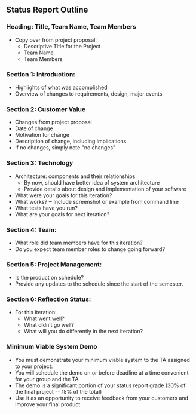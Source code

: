 ## Status Report Outline
### Heading: Title, Team Name, Team Members 
*  Copy over from project proposal: 
    *  Descriptive Title for the Project 
    *  Team Name 
    *  Team Members

### Section 1: Introduction:
*  Highlights of what was accomplished
*  Overview of changes to requirements, design, major events

### Section 2: Customer Value 
* Changes from project proposal 
* Date of change
* Motivation for change 
* Description of change, including implications 
* If no changes, simply note "no changes"

### Section 3: Technology
* Architecture: components and their relationships 
    * By now, should have better idea of system architecture 
    * Provide details about design and implementation of your software 
* What were your goals for this iteration? 
* What works? ‒ Include screenshot or example from command line 
* What tests have you run? 
* What are your goals for next iteration?

### Section 4: Team:
* What role did team members have for this iteration? 
* Do you expect team member roles to change going forward?

### Section 5: Project Management:
* Is the product on schedule? 
* Provide any updates to the schedule since the start of the semester.

### Section 6: Reflection Status:
* For this iteration: 
    * What went well? 
    * What didn’t go well? 
    * What will you do differently in the next iteration?

### Minimum Viable System Demo 
* You must demonstrate your minimum viable system to the TA assigned to your project: 
* You will schedule the demo on or before deadline at a time convenient for your group and the TA
* The demo is a significant portion of your status report grade (30% of the final project -- 15% of the total) 
* Use it as an opportunity to receive feedback from your customers and improve your final product
